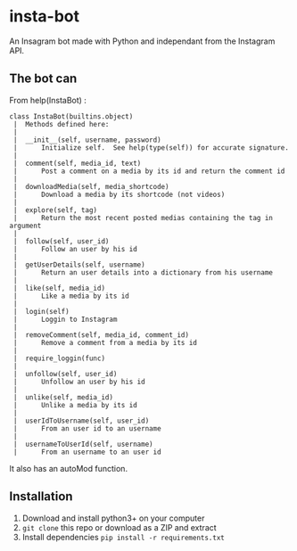 # insta-bot
An Insagram bot made with Python and independant from the Instagram API.

## The bot can

From help(InstaBot) :
```
class InstaBot(builtins.object)
 |  Methods defined here:
 |  
 |  __init__(self, username, password)
 |      Initialize self.  See help(type(self)) for accurate signature.
 |  
 |  comment(self, media_id, text)
 |      Post a comment on a media by its id and return the comment id
 |  
 |  downloadMedia(self, media_shortcode)
 |      Download a media by its shortcode (not videos)
 |  
 |  explore(self, tag)
 |      Return the most recent posted medias containing the tag in argument
 |  
 |  follow(self, user_id)
 |      Follow an user by his id
 |  
 |  getUserDetails(self, username)
 |      Return an user details into a dictionary from his username
 |  
 |  like(self, media_id)
 |      Like a media by its id
 |  
 |  login(self)
 |      Loggin to Instagram
 |  
 |  removeComment(self, media_id, comment_id)
 |      Remove a comment from a media by its id
 |  
 |  require_loggin(func)
 |  
 |  unfollow(self, user_id)
 |      Unfollow an user by his id
 |  
 |  unlike(self, media_id)
 |      Unlike a media by its id
 |  
 |  userIdToUsername(self, user_id)
 |      From an user id to an username
 |  
 |  usernameToUserId(self, username)
 |      From an username to an user id
```
It also has an autoMod function.

## Installation

1. Download and install python3+ on your computer
2. `git clone` this repo or download as a ZIP and extract
3. Install dependencies `pip install -r requirements.txt`

